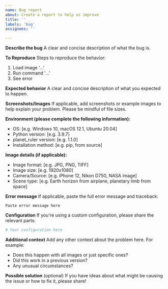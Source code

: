 ```yaml
---
name: Bug report
about: Create a report to help us improve
title: ''
labels: 'bug'
assignees: ''

---
```


**Describe the bug**
A clear and concise description of what the bug is.

**To Reproduce**
Steps to reproduce the behavior:
1. Load image '...'
2. Run command '...'
3. See error

**Expected behavior**
A clear and concise description of what you expected to happen.

**Screenshots/Images**
If applicable, add screenshots or example images to help explain your problem. Please be mindful of file sizes.

**Environment (please complete the following information):**
 - OS: [e.g. Windows 10, macOS 12.1, Ubuntu 20.04]
 - Python version: [e.g. 3.9.7]
 - planet_ruler version: [e.g. 1.1.0]
 - Installation method: [e.g. pip, from source]

**Image details (if applicable):**
 - Image format: [e.g. JPG, PNG, TIFF]
 - Image size: [e.g. 1920x1080]
 - Camera/Source: [e.g. iPhone 12, Nikon D750, NASA image]
 - Scene type: [e.g. Earth horizon from airplane, planetary limb from space]

**Error message**
If applicable, paste the full error message and traceback:

```
Paste error message here
```

**Configuration**
If you're using a custom configuration, please share the relevant parts:

```yaml
# Your configuration here
```

**Additional context**
Add any other context about the problem here. For example:
- Does this happen with all images or just specific ones?
- Did this work in a previous version?
- Any unusual circumstances?

**Possible solution** (optional)
If you have ideas about what might be causing the issue or how to fix it, please share!